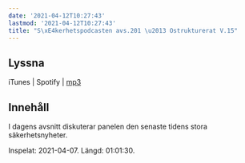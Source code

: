 ```yaml
---
date: '2021-04-12T10:27:43'
lastmod: '2021-04-12T10:27:43'
title: "S\xE4kerhetspodcasten avs.201 \u2013 Ostrukturerat V.15"
---
```

## Lyssna

iTunes \| Spotify \| [mp3](https://traffic.libsyn.com/secure/sakerhetspodcasten/2021-04-07_Sakerhetspodcasten_ostrukt.mp3)

## Innehåll

I dagens avsnitt diskuterar panelen den senaste tidens stora säkerhetsnyheter.

Inspelat: 2021-04-07. Längd: 01:01:30.

